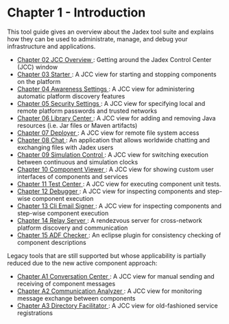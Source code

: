 Chapter 1 - Introduction
=====================================

This tool guide gives an overview about the Jadex tool suite and explains how they can be used to administrate, manage, and debug your infrastructure and applications.

-   [Chapter 02 JCC Overview ](02%20JCC%20Overview) : Getting around the Jadex Control Center (JCC) window
-   [Chapter 03 Starter ](03%20Starter) : A JCC view for starting and stopping components on the platform
-   [Chapter 04 Awareness Settings ](04%20Awareness%20Settings) : A JCC view for administering automatic platform discovery features
-   [Chapter 05 Security Settings  ](05%20Security%20Settings%20) : A JCC view for specifying local and remote platform passwords and trusted networks
-   [Chapter 06 Library Center ](06%20Library%20Center) : A JCC view for adding and removing Java resources (i.e. Jar files or Maven artifacts)
-   [Chapter 07 Deployer ](07%20Deployer) : A JCC view for remote file system access
-   [Chapter 08 Chat ](08%20Chat) : An application that allows worldwide chatting and exchanging files with Jadex users
-   [Chapter 09 Simulation Control ](09%20Simulation%20Control) : A JCC view for switching execution between continuous and simulation clocks
-   [Chapter 10 Component Viewer ](10%20Component%20Viewer) : A JCC view for showing custom user interfaces of components and services
-   [Chapter 11 Test Center ](11%20Test%20Center) : A JCC view for executing component unit tests.
-   [Chapter 12 Debugger ](12%20Debugger) : A JCC view for inspecting components and step-wise component execution
-   [Chapter 13 Cli Email Signer ](13%20Cli%20Email%20Signer) : A JCC view for inspecting components and step-wise component execution
-   [Chapter 14 Relay Server ](14%20Relay%20Server) : A rendezvous server for cross-network platform discovery and communication
-   [Chapter 15 ADF Checker ](15%20ADF%20Checker) : An eclipse plugin for consistency checking of component descriptions

Legacy tools that are still supported but whose applicability is partially reduced due to the new active component approach:

-   [Chapter A1 Conversation Center ](A1%20Conversation%20Center) : A JCC view for manual sending and receiving of component messages
-   [Chapter A2 Communication Analyzer ](A2%20Communication%20Analyzer) : A JCC view for monitoring message exchange between components
-   [Chapter A3 Directory Facilitator ](A3%20Directory%20Facilitator) : A JCC view for old-fashioned service registrations

